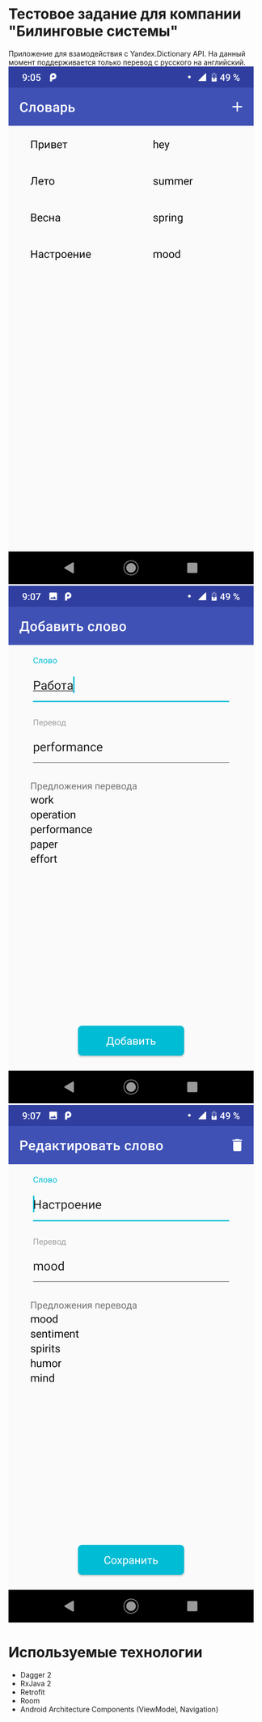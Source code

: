 # Тестовое задание для компании "Билинговые системы"   
  Приложение для взамодействия с Yandex.Dictionary API. На данный момент поддерживается только перевод с русского на английский.   
![](./imgs/img1.png "Главный экран")   
![](./imgs/img2.png "Экран добавления слова")   
![](./imgs/img3.png "Экран редактирования слова")   

# Используемые технологии
 * Dagger 2
 * RxJava 2
 * Retrofit
 * Room
 * Android Architecture Components (ViewModel, Navigation)

